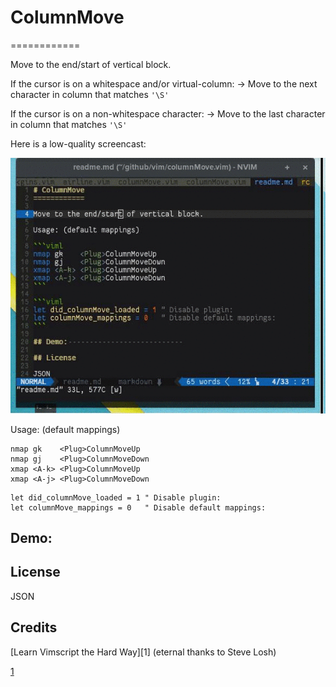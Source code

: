 # ColumnMove
============

Move to the end/start of vertical block.

If the cursor is on a whitespace and/or virtual-column:
-> Move to the next character in column that matches `'\S'`

If the cursor is on a non-whitespace character:
-> Move to the last character in column that matches `'\S'`


Here is a low-quality screencast:

![alt text](./demo.gif "")



Usage: (default mappings)

```viml
nmap gk    <Plug>ColumnMoveUp
nmap gj    <Plug>ColumnMoveDown
xmap <A-k> <Plug>ColumnMoveUp
xmap <A-j> <Plug>ColumnMoveDown
```

```viml
let did_columnMove_loaded = 1 " Disable plugin:
let columnMove_mappings = 0   " Disable default mappings:
```

## Demo:                           

## License

JSON

## Credits

[Learn Vimscript the Hard Way][1] (eternal thanks to Steve Losh)

[1](http://learnvimscriptthehardway.stevelosh.com/)

